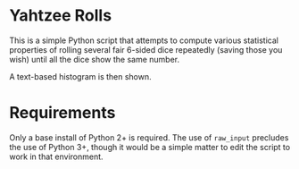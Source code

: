 Yahtzee Rolls
=============

This is a simple Python script that attempts to compute various statistical properties of rolling several fair 6-sided dice repeatedly (saving those you wish) until all the dice show the same number.

A text-based histogram is then shown.

Requirements
============

Only a base install of Python 2+ is required.  The use of `raw_input` precludes the use of Python 3+, though it would be a simple matter to edit the script to work in that environment.

